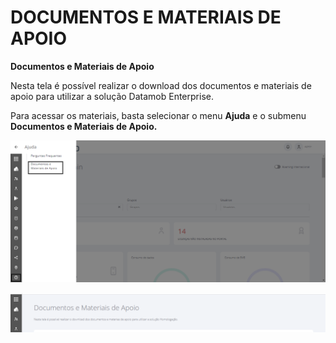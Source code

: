 # DOCUMENTOS E MATERIAIS DE APOIO

**Documentos e Materiais de Apoio**

Nesta tela é possível realizar o download dos documentos e materiais de apoio para utilizar a solução Datamob Enterprise.

Para acessar os materiais, basta selecionar o menu **Ajuda** e o submenu **Documentos e Materiais de Apoio.**

![](<../.gitbook/assets/3 (2).png>)

![](<../.gitbook/assets/4 (1).png>)
